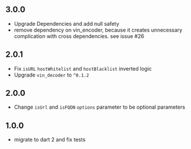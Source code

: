 ## 3.0.0

- Upgrade Dependencies and add null safety
- remove dependency on vin_encoder, because it creates unnecessary complication with cross dependencies. see issue #26

## 2.0.1

- Fix `isURL` `hostWhitelist` and `hostBlacklist` inverted logic
- Upgrade `vin_decoder` to `^0.1.2`

## 2.0.0

- Change `isUrl` and `isFQDN` `options` parameter to be optional parameters

## 1.0.0

- migrate to dart 2 and fix tests
